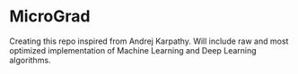 # MicroGrad

Creating this repo inspired from Andrej Karpathy.
Will include raw and most optimized implementation of Machine Learning and Deep Learning algorithms.
